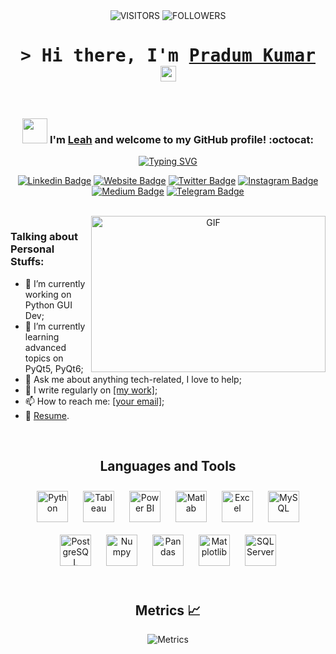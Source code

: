 <div align="center">

<img alt="VISITORS" src="https://komarev.com/ghpvc/?username=ndleah&style=flat&labelColor=blue&logo=github&label=VISITORS&color=blue"/>
<img alt="FOLLOWERS" src="https://img.shields.io/github/followers/ndleah?color=blueviolet&logo=github&label=FOLLOWERS"/>


<h1><samp>&gt; Hi there, I'm <a href="https://gkassym.netlify.app" target="_blank">Pradum Kumar </a> <img src="https://media.giphy.com/media/hvRJCLFzcasrR4ia7z/giphy.gif" width="25"> </samp> </h1>

<br>




### <img src="https://media.giphy.com/media/WUlplcMpOCEmTGBtBW/giphy.gif" width="40"> I'm [Leah](https://www.linkedin.com/in/ndleah/) and welcome to my GitHub profile! :octocat:

[![Typing SVG](https://readme-typing-svg.demolab.com?font=Fira+Code&pause=1000&color=CC2CF7&center=true&vCenter=true&width=594&height=38&lines=Data+Analyst+%7C%7C+Python+%26+MATLAB+Tool+Developer)](https://git.io/typing-svg)

[![Linkedin Badge](https://img.shields.io/badge/-LinkedIn-0e76a8?style=flat-square&logo=Linkedin&logoColor=white)]()
[![Website Badge](https://img.shields.io/badge/Website-3b5998?style=flat-square&logo=google-chrome&logoColor=white)]()
[![Twitter Badge](https://img.shields.io/badge/-Twitter-00acee?style=flat-square&logo=Twitter&logoColor=white)]()
[![Instagram Badge](https://img.shields.io/badge/-Instagram-e4405f?style=flat-square&logo=Instagram&logoColor=white)]()
[![Medium Badge](https://img.shields.io/badge/medium-%2312100E.svg?&style=for-square&logo=medium&logoColor=white)]()
[![Telegram Badge](https://img.shields.io/badge/-Telegram-0088cc?style=flat-square&logo=Telegram&logoColor=white)]()



<br>

<img align="right" height="250" width="375" alt="GIF" src="IMG/quote.gif" />


</div>

<h3>Talking about Personal Stuffs:</h3>
<ul>
    <li>🔭 I’m currently working on Python GUI Dev;</li>
    <li>🌱 I’m currently learning advanced topics on PyQt5, PyQt6;</li>
    <li>💬 Ask me about anything tech-related, I love to help;</li>
    <li>📝 I write regularly on <a href="[Your Medium URL]">[my work]</a>;</li>
    <li>📫 How to reach me: <a href="mailto:[your-email]">[your email]</a>;</li>
    <li>📄 <a href="[Link to resume]">Resume</a>.</li>
</ul>
<br>

<div align="center">

## Languages and Tools  
<div align="center">  
<a href="https://www.python.org/" target="_blank"><img style="margin: 10px" src="https://cdn.jsdelivr.net/gh/devicons/devicon/icons/python/python-original.svg" alt="Python" height="50" /></a>  
<a href="https://www.tableau.com/" target="_blank"><img style="margin: 10px" src="https://profilinator.rishav.dev/skills-assets/tableau.svg" alt="Tableau" height="50" /></a>
<a href="https://powerbi.microsoft.com/" target="_blank"><img style="margin: 10px" src="https://upload.wikimedia.org/wikipedia/commons/c/cf/New_Power_BI_Logo.svg" alt="Power BI" height="50" /></a>  
<a href="https://www.mathworks.com/products/matlab.html" target="_blank"><img style="margin: 10px" src="https://upload.wikimedia.org/wikipedia/commons/thumb/2/21/Matlab_Logo.png/1005px-Matlab_Logo.png" alt="Matlab" height="50" /></a>   
<a href="https://www.microsoft.com/en-us/microsoft-365/excel" target="_blank"><img style="margin: 10px" src="https://upload.wikimedia.org/wikipedia/commons/thumb/7/73/Microsoft_Excel_2013-2019_logo.svg/881px-Microsoft_Excel_2013-2019_logo.svg.png" alt="Excel" height="50" /></a> 
<a href="https://www.mysql.com/" target="_blank"><img style="margin: 10px" src="https://cdn.jsdelivr.net/gh/devicons/devicon/icons/mysql/mysql-original-wordmark.svg" alt="MySQL" height="50" /></a>  
<a href="https://www.postgresql.org/" target="_blank"><img style="margin: 10px" src="https://cdn.jsdelivr.net/gh/devicons/devicon/icons/postgresql/postgresql-original-wordmark.svg" alt="PostgreSQL" height="50" /></a>
<a href="https://numpy.org/" target="_blank"><img style="margin: 10px" src="https://cdn.jsdelivr.net/gh/devicons/devicon/icons/numpy/numpy-original.svg" alt="Numpy" height="50" /></a>  
<a href="https://pandas.pydata.org/" target="_blank"><img style="margin: 10px" src="https://cdn.jsdelivr.net/gh/devicons/devicon/icons/pandas/pandas-original-wordmark.svg" alt="Pandas" height="50" /></a>  
<a href="https://matplotlib.org/" target="_blank"><img style="margin: 10px" src="https://upload.wikimedia.org/wikipedia/commons/8/84/Matplotlib_icon.svg" alt="Matplotlib" height="50" /></a>  
<a href="https://www.microsoft.com/en-us/sql-server" target="_blank"><img style="margin: 10px" src="https://cdn.jsdelivr.net/gh/devicons/devicon/icons/microsoftsqlserver/microsoftsqlserver-plain-wordmark.svg" alt="SQL Server" height="50" /></a>
</div>


<br>

## Metrics 📈
![Metrics](/github-metrics.svg)

</div>


